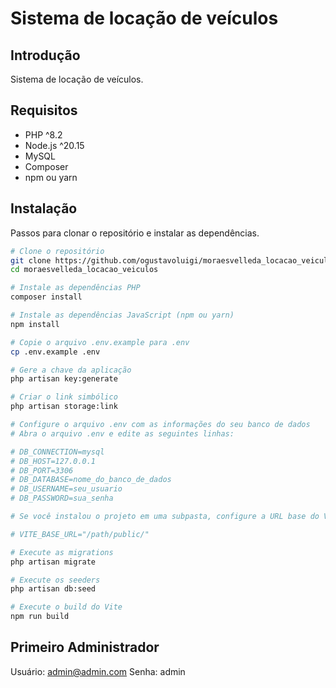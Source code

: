 # Sistema de locação de veículos

## Introdução
Sistema de locação de veículos.

## Requisitos
- PHP ^8.2
- Node.js ^20.15
- MySQL
- Composer
- npm ou yarn

## Instalação
Passos para clonar o repositório e instalar as dependências.

```bash
# Clone o repositório
git clone https://github.com/ogustavoluigi/moraesvelleda_locacao_veiculos.git
cd moraesvelleda_locacao_veiculos

# Instale as dependências PHP
composer install

# Instale as dependências JavaScript (npm ou yarn)
npm install

# Copie o arquivo .env.example para .env
cp .env.example .env

# Gere a chave da aplicação
php artisan key:generate

# Criar o link simbólico
php artisan storage:link

# Configure o arquivo .env com as informações do seu banco de dados
# Abra o arquivo .env e edite as seguintes linhas:

# DB_CONNECTION=mysql
# DB_HOST=127.0.0.1
# DB_PORT=3306
# DB_DATABASE=nome_do_banco_de_dados
# DB_USERNAME=seu_usuario
# DB_PASSWORD=sua_senha

# Se você instalou o projeto em uma subpasta, configure a URL base do Vite e edite a seguinte linha:

# VITE_BASE_URL="/path/public/"

# Execute as migrations
php artisan migrate

# Execute os seeders
php artisan db:seed

# Execute o build do Vite
npm run build
```

## Primeiro Administrador
Usuário: admin@admin.com
Senha: admin
